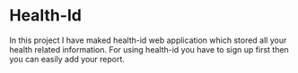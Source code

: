 # Health-Id
In this project I have maked health-id web application which stored all your health related information. For using health-id you have to sign up first then you can easily add your report.
